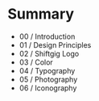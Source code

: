 # Summary

* 00 / Introduction
* 01 / Design Principles
* 02 / Shiftgig Logo
* 03 / Color
* 04 / Typography
* 05 / Photography
* 06 / Iconography

